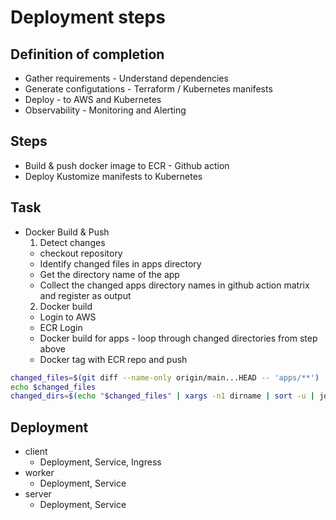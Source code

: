 # Deployment steps

## Definition of completion

- Gather requirements - Understand dependencies
- Generate configutations - Terraform / Kubernetes manifests
- Deploy - to AWS and Kubernetes
- Observability - Monitoring and Alerting

## Steps

- Build & push docker image to ECR -  Github action
- Deploy Kustomize manifests to Kubernetes


## Task

- Docker Build & Push
  1. Detect changes
    - checkout repository
    - Identify changed files in apps directory
    - Get the directory name of the app
    - Collect the changed apps directory names in github action matrix and register as output
  2. Docker build
    - Login to AWS
    - ECR Login
    - Docker build for apps - loop through changed directories from step above
    - Docker tag with ECR repo and push

```sh
changed_files=$(git diff --name-only origin/main...HEAD -- 'apps/**')
echo $changed_files
changed_dirs=$(echo "$changed_files" | xargs -n1 dirname | sort -u | jq -R -s -c 'split("\n")[:-1]')
```

## Deployment

  - client
    - Deployment, Service, Ingress
  - worker
    - Deployment, Service
  - server
    - Deployment, Service

